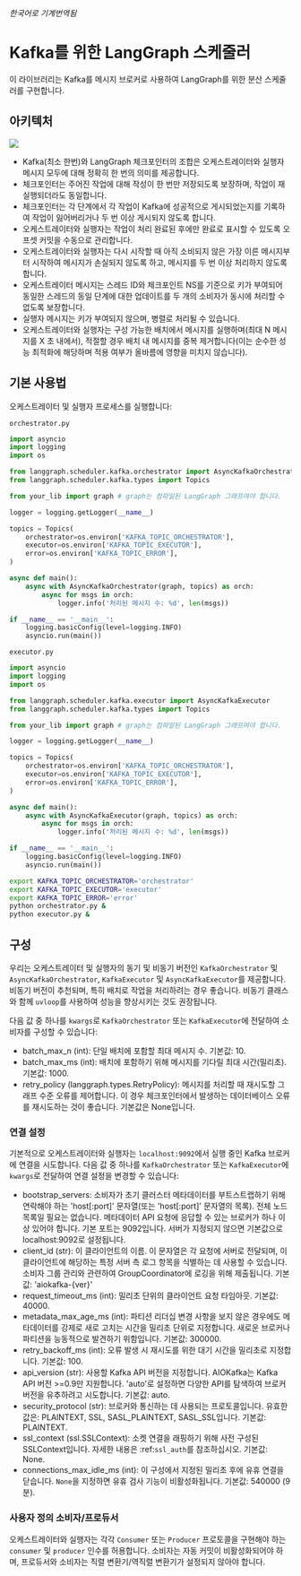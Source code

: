 _한국어로 기계번역됨_

# Kafka를 위한 LangGraph 스케줄러

이 라이브러리는 Kafka를 메시지 브로커로 사용하여 LangGraph를 위한 분산 스케줄러를 구현합니다.

## 아키텍처

![](./langgraph-distributed.png)

- Kafka(최소 한번)와 LangGraph 체크포인터의 조합은 오케스트레이터와 실행자 메시지 모두에 대해 정확히 한 번의 의미를 제공합니다.
- 체크포인터는 주어진 작업에 대해 작성이 한 번만 저장되도록 보장하며, 작업이 재실행되더라도 동일합니다.
- 체크포인터는 각 단계에서 각 작업이 Kafka에 성공적으로 게시되었는지를 기록하여 작업이 잃어버리거나 두 번 이상 게시되지 않도록 합니다.
- 오케스트레이터와 실행자는 작업이 처리 완료된 후에만 완료로 표시할 수 있도록 오프셋 커밋을 수동으로 관리합니다.
- 오케스트레이터와 실행자는 다시 시작할 때 아직 소비되지 않은 가장 이른 메시지부터 시작하여 메시지가 손실되지 않도록 하고, 메시지를 두 번 이상 처리하지 않도록 합니다.
- 오케스트레이터 메시지는 스레드 ID와 체크포인트 NS를 기준으로 키가 부여되어 동일한 스레드의 동일 단계에 대한 업데이트를 두 개의 소비자가 동시에 처리할 수 없도록 보장합니다.
- 실행자 메시지는 키가 부여되지 않으며, 병렬로 처리될 수 있습니다.
- 오케스트레이터와 실행자는 구성 가능한 배치에서 메시지를 실행하며(최대 N 메시지를 X 초 내에서), 적절할 경우 배치 내 메시지를 중복 제거합니다(이는 순수한 성능 최적화에 해당하며 적용 여부가 올바름에 영향을 미치지 않습니다).

## 기본 사용법

오케스트레이터 및 실행자 프로세스를 실행합니다:

`orchestrator.py`

```python
import asyncio
import logging
import os

from langgraph.scheduler.kafka.orchestrator import AsyncKafkaOrchestrator
from langgraph.scheduler.kafka.types import Topics

from your_lib import graph # graph는 컴파일된 LangGraph 그래프여야 합니다.

logger = logging.getLogger(__name__)

topics = Topics(
    orchestrator=os.environ['KAFKA_TOPIC_ORCHESTRATOR'],
    executor=os.environ['KAFKA_TOPIC_EXECUTOR'],
    error=os.environ['KAFKA_TOPIC_ERROR'],
)

async def main():
    async with AsyncKafkaOrchestrator(graph, topics) as orch:
        async for msgs in orch:
            logger.info('처리된 메시지 수: %d', len(msgs))

if __name__ == '__main__':
    logging.basicConfig(level=logging.INFO)
    asyncio.run(main())
```

`executor.py`

```python
import asyncio
import logging
import os

from langgraph.scheduler.kafka.executor import AsyncKafkaExecutor
from langgraph.scheduler.kafka.types import Topics

from your_lib import graph # graph는 컴파일된 LangGraph 그래프여야 합니다.

logger = logging.getLogger(__name__)

topics = Topics(
    orchestrator=os.environ['KAFKA_TOPIC_ORCHESTRATOR'],
    executor=os.environ['KAFKA_TOPIC_EXECUTOR'],
    error=os.environ['KAFKA_TOPIC_ERROR'],
)

async def main():
    async with AsyncKafkaExecutor(graph, topics) as orch:
        async for msgs in orch:
            logger.info('처리된 메시지 수: %d', len(msgs))

if __name__ == '__main__':
    logging.basicConfig(level=logging.INFO)
    asyncio.run(main())
```

```bash
export KAFKA_TOPIC_ORCHESTRATOR='orchestrator'
export KAFKA_TOPIC_EXECUTOR='executor'
export KAFKA_TOPIC_ERROR='error'
python orchestrator.py &
python executor.py &
```

## 구성

우리는 오케스트레이터 및 실행자의 동기 및 비동기 버전인 `KafkaOrchestrator` 및 `AsyncKafkaOrchestrator`, `KafkaExecutor` 및 `AsyncKafkaExecutor`를 제공합니다. 비동기 버전이 추천되며, 특히 배치로 작업을 처리하려는 경우 좋습니다. 비동기 클래스와 함께 `uvloop`를 사용하여 성능을 향상시키는 것도 권장됩니다.

다음 값 중 하나를 `kwargs`로 `KafkaOrchestrator` 또는 `KafkaExecutor`에 전달하여 소비자를 구성할 수 있습니다:

- batch_max_n (int): 단일 배치에 포함할 최대 메시지 수. 기본값: 10.
- batch_max_ms (int): 배치에 포함하기 위해 메시지를 기다릴 최대 시간(밀리초). 기본값: 1000.
- retry_policy (langgraph.types.RetryPolicy): 메시지를 처리할 때 재시도할 그래프 수준 오류를 제어합니다. 이 경우 체크포인터에서 발생하는 데이터베이스 오류를 재시도하는 것이 좋습니다. 기본값은 None입니다.

### 연결 설정

기본적으로 오케스트레이터와 실행자는 `localhost:9092`에서 실행 중인 Kafka 브로커에 연결을 시도합니다. 다음 값 중 하나를 `KafkaOrchestrator` 또는 `KafkaExecutor`에 `kwargs`로 전달하여 연결 설정을 변경할 수 있습니다:

- bootstrap_servers: 소비자가 초기 클러스터 메타데이터를 부트스트랩하기 위해 연락해야 하는 'host[:port]' 문자열(또는 'host[:port]' 문자열의 목록). 전체 노드 목록일 필요는 없습니다. 메타데이터 API 요청에 응답할 수 있는 브로커가 하나 이상 있어야 합니다. 기본 포트는 9092입니다. 서버가 지정되지 않으면 기본값으로 localhost:9092로 설정됩니다.
- client_id (str): 이 클라이언트의 이름. 이 문자열은 각 요청에 서버로 전달되며, 이 클라이언트에 해당하는 특정 서버 측 로그 항목을 식별하는 데 사용할 수 있습니다. 소비자 그룹 관리와 관련하여 GroupCoordinator에 로깅을 위해 제출됩니다. 기본값: 'aiokafka-{ver}'
- request_timeout_ms (int): 밀리초 단위의 클라이언트 요청 타임아웃. 기본값: 40000.
- metadata_max_age_ms (int): 파티션 리더십 변경 사항을 보지 않은 경우에도 메타데이터를 강제로 새로 고치는 시간을 밀리초 단위로 지정합니다. 새로운 브로커나 파티션을 능동적으로 발견하기 위함입니다. 기본값: 300000.
- retry_backoff_ms (int): 오류 발생 시 재시도를 위한 대기 시간을 밀리초로 지정합니다. 기본값: 100.
- api_version (str): 사용할 Kafka API 버전을 지정합니다. AIOKafka는 Kafka API 버전 >=0.9만 지원합니다. 'auto'로 설정하면 다양한 API를 탐색하여 브로커 버전을 유추하려고 시도합니다. 기본값: auto.
- security_protocol (str): 브로커와 통신하는 데 사용되는 프로토콜입니다. 유효한 값은: PLAINTEXT, SSL, SASL_PLAINTEXT, SASL_SSL입니다. 기본값: PLAINTEXT.
- ssl_context (ssl.SSLContext): 소켓 연결을 래핑하기 위해 사전 구성된 SSLContext입니다. 자세한 내용은 :ref:`ssl_auth`를 참조하십시오. 기본값: None.
- connections_max_idle_ms (int): 이 구성에서 지정된 밀리초 후에 유휴 연결을 닫습니다. `None`을 지정하면 유휴 검사 기능이 비활성화됩니다. 기본값: 540000 (9분).

### 사용자 정의 소비자/프로듀서

오케스트레이터와 실행자는 각각 `Consumer` 또는 `Producer` 프로토콜을 구현해야 하는 `consumer` 및 `producer` 인수를 허용합니다. 소비자는 자동 커밋이 비활성화되어야 하며, 프로듀서와 소비자는 직렬 변환기/역직렬 변환기가 설정되지 않아야 합니다.
